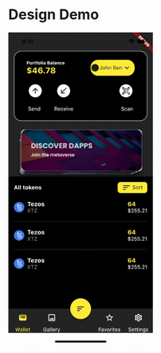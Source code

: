 # Design Demo

<img src="https://github.com/AdiAr11/UI_UX/blob/master/video_demo.gif" width="290" height="630" />
